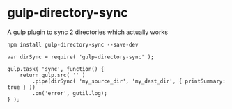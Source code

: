 # gulp-directory-sync
A gulp plugin to sync 2 directories which actually works

```
npm install gulp-directory-sync --save-dev
```

```
var dirSync = require( 'gulp-directory-sync' );

gulp.task( 'sync', function() {
	return gulp.src( '' )
		.pipe(dirSync( 'my_source_dir', 'my_dest_dir', { printSummary: true } ))
		.on('error', gutil.log);
} );
```

